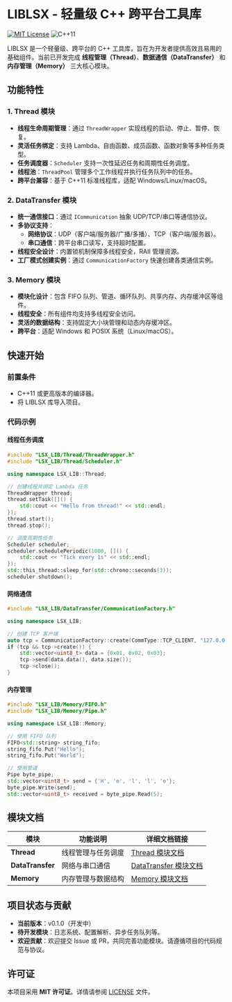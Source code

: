 # LIBLSX - 轻量级 C++ 跨平台工具库

[![MIT License](https://img.shields.io/badge/license-MIT-blue)](LICENSE)
![C++11](https://img.shields.io/badge/C++-11-blue.svg)

LIBLSX 是一个轻量级、跨平台的 C++ 工具库，旨在为开发者提供高效且易用的基础组件。当前已开发完成 **线程管理（Thread）**、**数据通信（DataTransfer）** 和 **内存管理（Memory）** 三大核心模块。

## 功能特性

### 1. Thread 模块
- **线程生命周期管理**：通过 `ThreadWrapper` 实现线程的启动、停止、暂停、恢复。
- **灵活任务绑定**：支持 Lambda、自由函数、成员函数、函数对象等多种任务类型。
- **任务调度器**：`Scheduler` 支持一次性延迟任务和周期性任务调度。
- **线程池**：`ThreadPool` 管理多个工作线程并执行任务队列中的任务。
- **跨平台兼容**：基于 C++11 标准线程库，适配 Windows/Linux/macOS。

### 2. DataTransfer 模块
- **统一通信接口**：通过 `ICommunication` 抽象 UDP/TCP/串口等通信协议。
- **多协议支持**：
  - **网络协议**：UDP（客户端/服务器/广播/多播）、TCP（客户端/服务器）。
  - **串口通信**：跨平台串口读写，支持超时配置。
- **线程安全设计**：内置锁机制保障多线程安全，RAII 管理资源。
- **工厂模式创建实例**：通过 `CommunicationFactory` 快速创建各类通信实例。

### 3. Memory 模块
- **模块化设计**：包含 FIFO 队列、管道、循环队列、共享内存、内存缓冲区等组件。
- **线程安全**：所有组件均支持多线程安全访问。
- **灵活的数据结构**：支持固定大小块管理和动态内存缓冲区。
- **跨平台**：适配 Windows 和 POSIX 系统（Linux/macOS）。

## 快速开始

### 前置条件
- C++11 或更高版本的编译器。
- 将 LIBLSX 库导入项目。

### 代码示例

#### 线程任务调度
```cpp
#include "LSX_LIB/Thread/ThreadWrapper.h"
#include "LSX_LIB/Thread/Scheduler.h"

using namespace LSX_LIB::Thread;

// 创建线程并绑定 Lambda 任务
ThreadWrapper thread;
thread.setTask([]() {
    std::cout << "Hello from thread!" << std::endl;
});
thread.start();
thread.stop();

// 调度周期性任务
Scheduler scheduler;
scheduler.schedulePeriodic(1000, []() {
    std::cout << "Tick every 1s" << std::endl;
});
std::this_thread::sleep_for(std::chrono::seconds(3));
scheduler.shutdown();
```

#### 网络通信
```cpp
#include "LSX_LIB/DataTransfer/CommunicationFactory.h"

using namespace LSX_LIB;

// 创建 TCP 客户端
auto tcp = CommunicationFactory::create(CommType::TCP_CLIENT, "127.0.0.1", 8080);
if (tcp && tcp->create()) {
    std::vector<uint8_t> data = {0x01, 0x02, 0x03};
    tcp->send(data.data(), data.size());
    tcp->close();
}
```

#### 内存管理
```cpp
#include "LSX_LIB/Memory/FIFO.h"
#include "LSX_LIB/Memory/Pipe.h"

using namespace LSX_LIB::Memory;

// 使用 FIFO 队列
FIFO<std::string> string_fifo;
string_fifo.Put("Hello");
string_fifo.Put("World");

// 使用管道
Pipe byte_pipe;
std::vector<uint8_t> send = {'H', 'e', 'l', 'l', 'o'};
byte_pipe.Write(send);
std::vector<uint8_t> received = byte_pipe.Read(5);
```

## 模块文档

| 模块          | 功能说明                              | 详细文档链接                                                                       |
|---------------|---------------------------------------|------------------------------------------------------------------------------|
| **Thread**    | 线程管理与任务调度                    | [Thread 模块文档](./example/Thread/Thread模块使用说明文档.md)                            |
| **DataTransfer** | 网络与串口通信                      | [DataTransfer 模块文档](https://github.com/JinBiLianShao/liblsx/blob/master/example%2FDataTransfer%2FLIBLSX%20%E5%B7%A5%E5%85%B7%E5%BA%93%20DataTransfer%20%E6%A8%A1%E5%9D%97%20%E4%BD%BF%E7%94%A8%E8%AF%B4%E6%98%8E%E6%96%87%E6%A1%A3.md) |
| **Memory**    | 内存管理与数据结构                    | [Memory 模块文档](https://github.com/JinBiLianShao/liblsx/blob/master/example%2FMemoryManagement%2FLIBLSX%20%E5%B7%A5%E5%85%B7%E5%BA%93%20Memory%20%E6%A8%A1%E5%9D%97%E4%BD%BF%E7%94%A8%E8%AF%B4%E6%98%8E.md)                           |

## 项目状态与贡献

- **当前版本**：v0.1.0（开发中）
- **待开发模块**：日志系统、配置解析、异步任务队列等。
- **欢迎贡献**：欢迎提交 Issue 或 PR，共同完善功能模块。请遵循项目的代码规范与协议。

## 许可证

本项目采用 **MIT 许可证**。详情请参阅 [LICENSE](LICENSE) 文件。